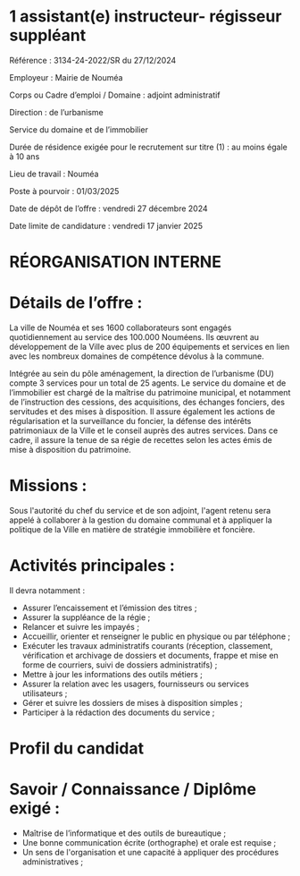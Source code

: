# 1 assistant(e) instructeur- régisseur suppléant

Référence : 3134-24-2022/SR du 27/12/2024

Employeur : Mairie de Nouméa

Corps ou Cadre d’emploi / Domaine : adjoint administratif

Direction : de l’urbanisme

Service du domaine et de l’immobilier

Durée de résidence exigée pour le recrutement sur titre (1) : au moins égale à 10 ans

Lieu de travail : Nouméa

Poste à pourvoir : 01/03/2025

Date de dépôt de l’offre : vendredi 27 décembre 2024

Date limite de candidature : vendredi 17 janvier 2025

# RÉORGANISATION INTERNE

# Détails de l’offre :

La ville de Nouméa et ses 1600 collaborateurs sont engagés quotidiennement au service des 100.000 Nouméens. Ils œuvrent au développement de la Ville avec plus de 200 équipements et services en lien avec les nombreux domaines de compétence dévolus à la commune.

Intégrée au sein du pôle aménagement, la direction de l’urbanisme (DU) compte 3 services pour un total de 25 agents. Le service du domaine et de l’immobilier est chargé de la maîtrise du patrimoine municipal, et notamment de l’instruction des cessions, des acquisitions, des échanges fonciers, des servitudes et des mises à disposition. Il assure également les actions de régularisation et la surveillance du foncier, la défense des intérêts patrimoniaux de la Ville et le conseil auprès des autres services. Dans ce cadre, il assure la tenue de sa régie de recettes selon les actes émis de mise à disposition du patrimoine.

# Missions :

Sous l'autorité du chef du service et de son adjoint, l'agent retenu sera appelé à collaborer à la gestion du domaine communal et à appliquer la politique de la Ville en matière de stratégie immobilière et foncière.

# Activités principales :

Il devra notamment :

- Assurer l’encaissement et l’émission des titres ;
- Assurer la suppléance de la régie ;
- Relancer et suivre les impayés ;
- Accueillir, orienter et renseigner le public en physique ou par téléphone ;
- Exécuter les travaux administratifs courants (réception, classement, vérification et archivage de dossiers et documents, frappe et mise en forme de courriers, suivi de dossiers administratifs) ;
- Mettre à jour les informations des outils métiers ;
- Assurer la relation avec les usagers, fournisseurs ou services utilisateurs ;
- Gérer et suivre les dossiers de mises à disposition simples ;
- Participer à la rédaction des documents du service ;

# Profil du candidat

# Savoir / Connaissance / Diplôme exigé :

- Maîtrise de l’informatique et des outils de bureautique ;
- Une bonne communication écrite (orthographe) et orale est requise ;
- Un sens de l'organisation et une capacité à appliquer des procédures administratives ;